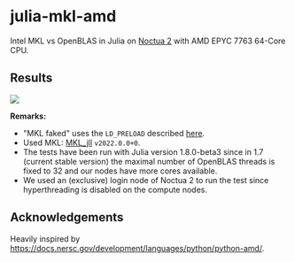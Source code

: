 # julia-mkl-amd

Intel MKL vs OpenBLAS in Julia on [Noctua 2](https://pc2.uni-paderborn.de/hpc-services/available-systems/noctua2) with AMD EPYC 7763 64-Core CPU.

## Results

<img src="https://github.com/carstenbauer/julia-mkl-amd/raw/master/figure.png">

**Remarks:**
* "MKL faked" uses the `LD_PRELOAD` described [here](https://danieldk.eu/Posts/2020-08-31-MKL-Zen.html).
* Used MKL: [MKL_jll](https://github.com/JuliaBinaryWrappers/MKL_jll.jl) `v2022.0.0+0`.
* The tests have been run with Julia version 1.8.0-beta3 since in 1.7 (current stable version) the maximal number of OpenBLAS threads is fixed to 32 and our nodes have more cores available.
* We used an (exclusive) login node of Noctua 2 to run the test since hyperthreading is disabled on the compute nodes.

## Acknowledgements

Heavily inspired by https://docs.nersc.gov/development/languages/python/python-amd/.
